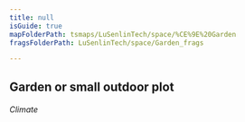 ```yaml
---
title: null
isGuide: true
mapFolderPath: tsmaps/LuSenlinTech/space/%CE%9E%20Garden
fragsFolderPath: LuSenlinTech/space/Garden_frags

---
```



<!-- tsGuideRenderComment {"guide":{"id":"xCf9hj25R","path":"LuSenlinTech/space","fragmentFolderPath":"LuSenlinTech/space/Garden_frags"},"fragment":{"id":"xCf9hj25R","topLevelMapKey":"s7LPlH16Y","mapKeyChain":"s7LPlH16Y","guideID":"xCf9hj0HV","guidePath":"c:/GitHub/MuddySpud/MuddySpud.github.io/tsmaps/LuSenlinTech/space/Garden.tsmap","chartKey":"s7LPlH16Y","isLeaf":false,"options":[{"id":"xCf9hs2K1","option":"Next","iExitKey":"s7LPr60ZH","order":1}],"iKey":"s7LPr60IG"}} -->

## Garden or small outdoor plot

###### Climate

